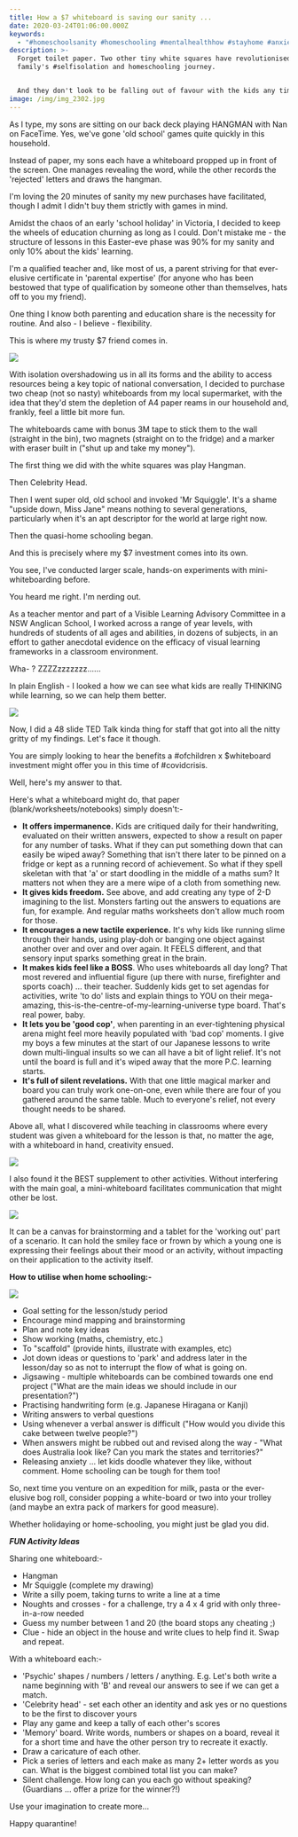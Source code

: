 ```yaml
---
title: How a $7 whiteboard is saving our sanity ...
date: 2020-03-24T01:06:00.000Z
keywords:
  - "#homeschoolsanity #homeschooling #mentalhealthhow #stayhome #anxiety #selfisolation #quarantinelife #corona #covid_19\U0001F637 #covid #covid19news #coronaviruspandemic #virus #covıd19 #coronavirusitalianews #cornavirus #codvid19 #pandemic"
description: >-
  Forget toilet paper. Two other tiny white squares have revolutionised my
  family's #selfisolation and homeschooling journey.  


  And they don't look to be falling out of favour with the kids any time soon.
image: /img/img_2302.jpg
---
```

As I type, my sons are sitting on our back deck playing HANGMAN with Nan on FaceTime.  Yes, we've gone 'old school' games quite quickly in this household. 

Instead of paper, my sons each have a whiteboard propped up in front of the screen. One manages revealing the word, while the other records the 'rejected' letters and draws the hangman. 

I'm loving the 20 minutes of sanity my new purchases have facilitated, though I admit I didn't buy them strictly with games in mind.

Amidst the chaos of an early 'school holiday' in Victoria, I decided to keep the wheels of education churning as long as I could. Don't mistake me - the structure of lessons in this Easter-eve phase was 90% for my sanity and only 10% about the kids' learning.

I'm a qualified teacher and, like most of us, a parent striving for that ever-elusive certificate in 'parental expertise' (for anyone who has been bestowed that type of qualification by someone other than themselves, hats off to you my friend).

One thing I know both parenting and education share is the necessity for routine. And also - I believe - flexibility. 

This is where my trusty $7 friend comes in. 

![](/img/screen-shot-2020-03-27-at-7.18.30-pm.png)

With isolation overshadowing us in all its forms and the ability to access resources being a key topic of national conversation, I decided to purchase two cheap (not so nasty) whiteboards from my local supermarket, with the idea that they'd stem the depletion of A4 paper reams in our household and, frankly, feel a little bit more fun. 

The whiteboards came with bonus 3M tape to stick them to the wall (straight in the bin), two magnets (straight on to the fridge) and a marker with eraser built in ("shut up and take my money").

The first thing we did with the white squares was play Hangman. 

Then Celebrity Head. 

Then I went super old, old school and invoked 'Mr Squiggle'. It's a shame "upside down, Miss Jane" means nothing to several generations, particularly when it's an apt descriptor for the world at large right now. 

Then the quasi-home schooling began. 

And this is precisely where my $7 investment comes into its own. 

You see, I've conducted larger scale, hands-on experiments with mini-whiteboarding before. 

You heard me right. I'm nerding out.

As a teacher mentor and part of a Visible Learning Advisory Committee in a NSW Anglican School, I worked across a range of year levels, with hundreds of students of all ages and abilities, in dozens of subjects, in an effort to gather anecdotal evidence on the efficacy of visual learning frameworks in a classroom environment.

Wha- ? ZZZZzzzzzzz......

In plain English - I looked a how we can see what kids are really THINKING while learning, so we can help them better.

![](/img/screen-shot-2020-03-27-at-6.39.40-pm.png)

Now, I did a 48 slide TED Talk kinda thing for staff that got into all the nitty gritty of my findings. Let's face it though. 

You are simply looking to hear the benefits a #ofchildren x $whiteboard investment might offer you in this time of #covidcrisis.

Well, here's my answer to that. 

Here's what a whiteboard might do, that paper (blank/worksheets/notebooks) simply doesn't:-

* **It offers impermanence.** Kids are critiqued daily for their handwriting, evaluated on their written answers, expected to show a result on paper for any number of tasks. What if they can put something down that can easily be wiped away? Something that isn't there later to be pinned on a fridge or kept as a running record of achievement. So what if they spell skeletan with that 'a' or start doodling in the middle of a maths sum? It matters not when they are a mere wipe of a cloth from something new.
* **It gives kids freedom.** See above, and add creating any type of 2-D imagining to the list. Monsters farting out the answers to equations are fun, for example. And regular maths worksheets don't allow much room for those.
* **It encourages a new tactile experience.** It's why kids like running slime through their hands, using play-doh or banging one object against another over and over and over again. It FEELS different, and that sensory input sparks something great in the brain.
* **It makes kids feel like a BOSS**. Who uses whiteboards all day long? That most revered and influential figure (up there with nurse, firefighter and sports coach) ... their teacher. Suddenly kids get to set agendas for activities, write 'to do' lists and explain things to YOU on their mega-amazing, this-is-the-centre-of-my-learning-universe type board. That's real power, baby.
* **It lets you be 'good cop'**, when parenting in an ever-tightening physical arena might feel more heavily populated with 'bad cop' moments. I give my boys a few minutes at the start of our Japanese lessons to write down multi-lingual insults so we can all have a bit of light relief. It's not until the board is full and it's wiped away that the more P.C. learning starts.  
* **It's full of silent revelations.** With that one little magical marker and board you can truly work one-on-one, even while there are four of you gathered around the same table. Much to everyone's relief, not every thought needs to be shared.

Above all, what I discovered while teaching in classrooms where every student was given a whiteboard for the lesson is that, no matter the age, with a whiteboard in hand, creativity ensued. 

![](/img/screen-shot-2015-11-17-at-2.01.43-pm.png)

I also found it the BEST supplement to other activities. Without interfering with the main goal, a mini-whiteboard facilitates communication that might other be lost.  

![](/img/screen-shot-2020-03-27-at-6.54.49-pm.png)

It can be a canvas for brainstorming and a tablet for the 'working out' part of a scenario. It can hold the smiley face or frown by which a young one is expressing their feelings about their mood or an activity, without impacting on their application to the activity itself. 

**How to utilise when home schooling:-**

![](/img/screen-shot-2020-03-27-at-7.11.18-pm.png)

* Goal setting for the lesson/study period
* Encourage mind mapping and brainstorming
* Plan and note key ideas
* Show working (maths, chemistry, etc.)
* To "scaffold" (provide hints, illustrate with examples, etc)
* Jot down ideas or questions to 'park' and address later in the lesson/day so as not to interrupt the flow of what is going on.
* Jigsawing - multiple whiteboards can be combined towards one end project ("What are the main ideas we should include in our presentation?")
* Practising handwriting form (e.g. Japanese Hiragana or Kanji)
* Writing answers to verbal questions
* Using whenever a verbal answer is difficult ("How would you divide this cake between twelve people?")
* When answers might be rubbed out and revised along the way - "What does Australia look like? Can you mark the states and territories?"
* Releasing anxiety ... let kids doodle whatever they like, without comment. Home schooling can be tough for them too!

So, next time you venture on an expedition for milk, pasta or the ever-elusive bog roll, consider popping a white-board or two into your trolley (and maybe an extra pack of markers for good measure).

Whether holidaying or home-schooling, you might just be glad you did.



_**FUN Activity Ideas**_ 

Sharing one whiteboard:-

* Hangman
* Mr Squiggle (complete my drawing)
* Write a silly poem, taking turns to write a line at a time
* Noughts and crosses - for a challenge, try a 4 x 4 grid with only three-in-a-row needed
* Guess my number between 1 and 20 (the board stops any cheating ;)
* Clue - hide an object in the house and write clues to help find it. Swap and repeat.

With a whiteboard each:-

* 'Psychic' shapes / numbers / letters / anything. E.g. Let's both write a name beginning with 'B' and reveal our answers to see if we can get a match.
* 'Celebrity head' - set each other an identity and ask yes or no questions to be the first to discover yours
* Play any game and keep a tally of each other's scores
* 'Memory' board. Write words, numbers or shapes on a board, reveal it for a short time and have the other person try to recreate it exactly.
* Draw a caricature of each other.
* Pick a series of letters and each make as many 2+ letter words as you can. What is the biggest combined total list you can make?
* Silent challenge. How long can you each go without speaking? (Guardians ... offer a prize for the winner?!)

Use your imagination to create more...

Happy quarantine!
